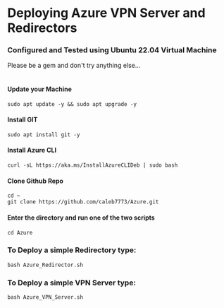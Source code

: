 # Deploying Azure VPN Server and Redirectors

### Configured and Tested using Ubuntu 22.04 Virtual Machine
Please be a gem and don't try anything else...
<br><br>
#### Update your Machine
```
sudo apt update -y && sudo apt upgrade -y
```
#### Install GIT
```
sudo apt install git -y
```
#### Install Azure CLI
```
curl -sL https://aka.ms/InstallAzureCLIDeb | sudo bash
```
#### Clone Github Repo
```
cd ~
git clone https://github.com/caleb7773/Azure.git
```
#### Enter the directory and run one of the two scripts
```
cd Azure
```
### To Deploy a simple Redirectory type:
```
bash Azure_Redirector.sh
```
### To Deploy a simple VPN Server type:
```
bash Azure_VPN_Server.sh
```
